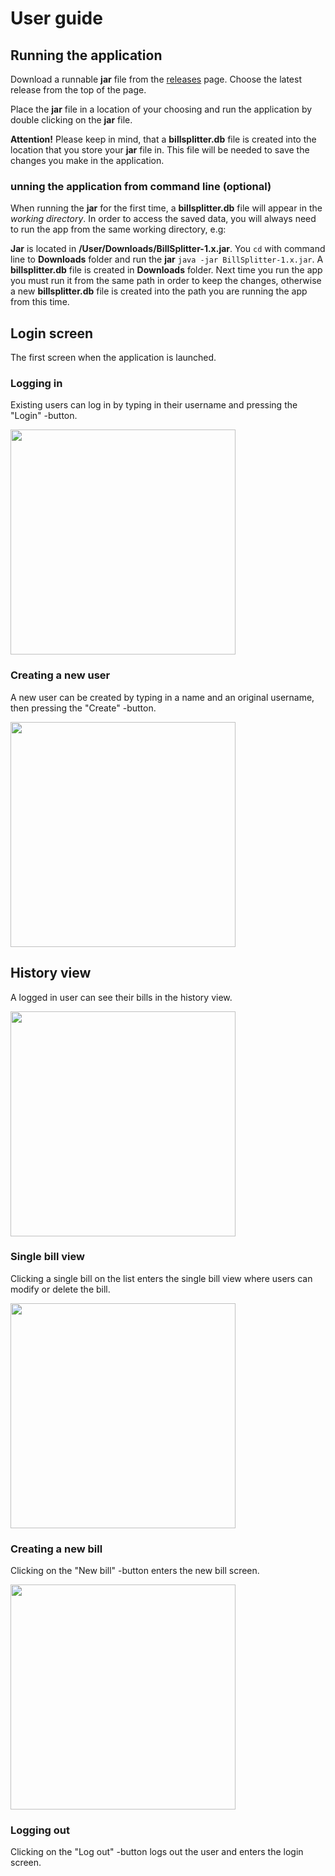 # User guide

## Running the application

Download a runnable **jar** file from the [releases](https://github.com/samumakinen/ot-harjoitustyo/releases) page. Choose the latest release from the top of the page.

Place the **jar** file in a location of your choosing and run the application by double clicking on the **jar** file.

**Attention!** Please keep in mind, that a **billsplitter.db** file is created into the location that you store your **jar** file in. This file will be needed to save the changes you make in the application.

### unning the application from command line (optional)

When running the **jar** for the first time, a **billsplitter.db** file will appear in the _working directory_. In order to access the saved data, you will always need to run the app from the same working directory, e.g:

**Jar** is located in **/User/Downloads/BillSplitter-1.x.jar**.
You `cd` with command line to **Downloads** folder and run the **jar** `java -jar BillSplitter-1.x.jar`.
A **billsplitter.db** file is created in **Downloads** folder. Next time you run the app you must run it from the same path in order to keep the changes, otherwise a new **billsplitter.db** file is created into the path you are running the app from this time.

## Login screen

The first screen when the application is launched.

### Logging in

Existing users can log in by typing in their username and pressing the "Login" -button.

<img src=resources/loginscreen-login.png width="360">

### Creating a new user

A new user can be created by typing in a name and an original username, then pressing the "Create" -button.

<img src=resources/loginscreen-create.png width="360">

## History view

A logged in user can see their bills in the history view.

<img src=resources/historyscreen.png width="360">

### Single bill view

Clicking a single bill on the list enters the single bill view where users can modify or delete the bill.

<img src=resources/modifybill.png width="360">

### Creating a new bill

Clicking on the "New bill" -button enters the new bill screen.

<img src=resources/newbillscreen.png width="360">

### Logging out

Clicking on the "Log out" -button logs out the user and enters the login screen.
